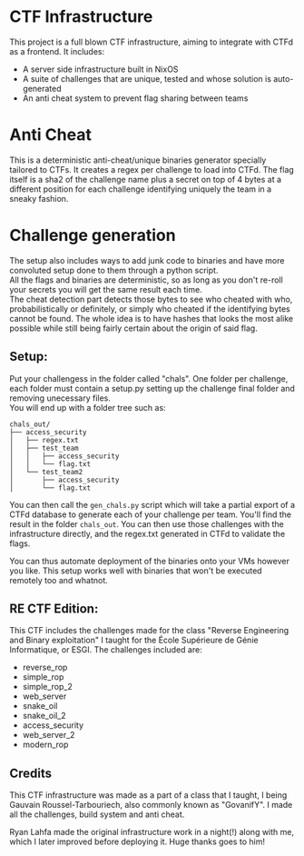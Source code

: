 CTF Infrastructure
==========

This project is a full blown CTF infrastructure, aiming to integrate with CTFd
as a frontend. It includes:

* A server side infrastructure built in NixOS
* A suite of challenges that are unique, tested and whose solution is auto-generated
* An anti cheat system to prevent flag sharing between teams 

# Anti Cheat

This is a deterministic anti-cheat/unique binaries generator specially tailored
to CTFs. It creates a regex per challenge to load into CTFd. 
The flag itself is a sha2 of the challenge name plus a secret on top of 4 bytes
at a different position for each challenge identifying uniquely the team in a
sneaky fashion. 

# Challenge generation

The setup also includes ways to add junk code to binaries and have more
convoluted setup done to them through a python script.  
All the flags and binaries are deterministic, so as long as you don't re-roll
your secrets you will get the same result each time.  
The cheat detection part detects those bytes to see who cheated with who,
probabilistically or definitely, or simply who cheated if the identifying bytes
cannot be found. The whole idea is to have hashes that looks the most alike
possible while still being fairly certain about the origin of said flag.

## Setup:

Put your challengess in  the folder called "chals". 
One folder per challenge, each folder must contain a setup.py setting up the challenge 
final folder and removing unecessary files.  
You will end up with a folder tree such as:
```
chals_out/
├── access_security
│   ├── regex.txt
│   ├── test_team
│   │   ├── access_security
│   │   └── flag.txt
│   └── test_team2
│       ├── access_security
│       └── flag.txt
```

You can then call the `gen_chals.py` script which will take a partial export of
a CTFd database to generate each of your challenge per team. You'll find the
result in the folder `chals_out`. You can then use those challenges with the
infrastructure directly, and the regex.txt generated in CTFd to validate the
flags.

You can thus automate deployment of the binaries onto your VMs however you like. 
This setup works well with binaries that won't be executed remotely too and whatnot.


## RE CTF Edition:

This CTF includes the challenges made for the class "Reverse Engineering and
Binary exploitation" I taught for the École Supérieure de Génie Informatique, or
ESGI. The challenges included are:

- reverse_rop
- simple_rop
- simple_rop_2
- web_server
- snake_oil 
- snake_oil_2
- access_security
- web_server_2
- modern_rop

## Credits

This CTF infrastructure was made as a part of a class that I taught,
I being Gauvain Roussel-Tarbouriech, also commonly known as "GovanifY".
I made all the challenges, build system and anti cheat.

Ryan Lahfa made the original infrastructure work in a night(!) along with me,
which I later improved before deploying it. Huge thanks goes to him!
